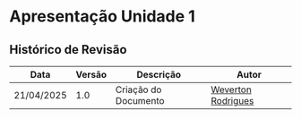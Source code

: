 # Apresentação Unidade 1



## Histórico de Revisão

|Data|Versão|Descrição|Autor|
|----|------|---------|-----|
|21/04/2025|1.0|Criação do Documento|[Weverton Rodrigues](https://github.com/vevetin)|